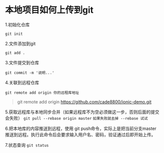 # 本地项目如何上传到git

1.初始化仓库

`git init`

2.文件添加到git

`git add .`

3.文件提交到仓库

`git commit -m '说明...'`

4.关联到远程仓库

`git remote add origin 你的远程库地址`
>git remote add origin https://github.com/cade8800/ionic-demo.git

5.获取远程库与本地同步合并（如果远程库不为空必须做这一步，否则后面的提交会失败）
`git pull --rebase origin master` ``如果失败就去掉 --rebase 试试``

6.把本地库的内容推送到远程，使用 git push命令，实际上是把当前分支master推送到远程。执行此命令后会要求输入用户名、密码，验证通过后即开始上传。

7.状态查询
`git status`